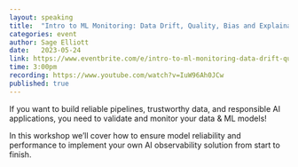 ```yaml
---
layout: speaking
title:  "Intro to ML Monitoring: Data Drift, Quality, Bias and Explainability - Workshop"
categories: event
author: Sage Elliott
date:   2023-05-24
link: https://www.eventbrite.com/e/intro-to-ml-monitoring-data-drift-quality-bias-and-explainability-tickets-620324696867?aff=sage
time: 3:00pm
recording: https://www.youtube.com/watch?v=IuW96Ah0JCw
published: true
---
```


If you want to build reliable pipelines, trustworthy data, and responsible AI applications, you need to validate and monitor your data & ML models!

In this workshop we’ll cover how to ensure model reliability and performance to implement your own AI observability solution from start to finish.

